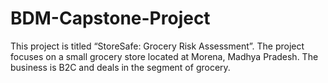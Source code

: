 # BDM-Capstone-Project
This project is titled “StoreSafe: Grocery Risk Assessment”. The project focuses on a small  grocery store located at Morena, Madhya Pradesh. The business is B2C and deals in the  segment of grocery. 

